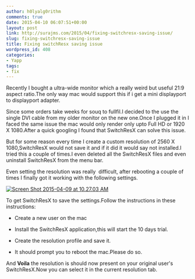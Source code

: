 ```yaml
---
author: h0lyalg0rithm
comments: true
date: 2015-04-10 06:07:51+00:00
layout: post
link: http://surajms.com/2015/04/fixing-switchresx-saving-issue/
slug: fixing-switchresx-saving-issue
title: Fixing switchResx saving issue
wordpress_id: 408
categories:
- Yapp
tags:
- fix
---
```


Recently I bought a ultra-wide monitor which a really weird but useful 21:9 aspect ratio.The only way mac would support this if i get a mini displayport to displayport adapter.

Since some orders take weeks for souq to fullfil.I decided to the use the single DVI cable from my older monitor on the new one.Once I plugged it in I faced the same issue the mac would only render only upto Full HD or 1920 X 1080.After a quick googling I found that SwitchResX can solve this issue.

But for some reason every time I create a custom resolution of 2560 X 1080,SwitchResX would not save it and if it did it would say not installed.I tried this a couple of times.I even deleted all the SwitchResX files and even uninstall SwitchResX from the menu bar.

Even setting the resolution was really  difficult, after rebooting a couple of times I finally got it working with the following settings.

[![Screen Shot 2015-04-09 at 10.27.03 AM](https://surajms.com/wp-contents/uploads/2015/04/Screen-Shot-2015-04-09-at-10.27.03-AM.png)](https://surajms.com/wp-contents/uploads/2015/04/Screen-Shot-2015-04-09-at-10.27.03-AM.png)



To get SwitchResX to save the settings.Follow the instructions in these instructions:



	
  * Create a new user on the mac

	
  * Install the SwitchResX application,this will start the 10 days trial.

	
  * Create the resolution profile and save it.

	
  * It should prompt you to reboot the mac.Please do so.


And **Voila** the resolution is should now present on your original user's SwitchResX.Now you can select it in the current resolution tab.
